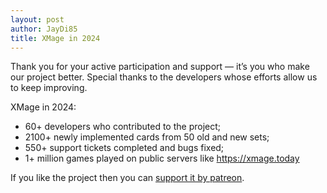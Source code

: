 ```yaml
---
layout: post
author: JayDi85
title: XMage in 2024
---
```

Thank you for your active participation and support — it’s you who make our project better.
Special thanks to the developers whose efforts allow us to keep improving.

XMage in 2024:
* 60+ developers who contributed to the project;
* 2100+ newly implemented cards from 50 old and new sets;
* 550+ support tickets completed and bugs fixed;
* 1+ million games played on public servers like https://xmage.today

If you like the project then you can [support it by patreon](https://xmage.today/#donate).